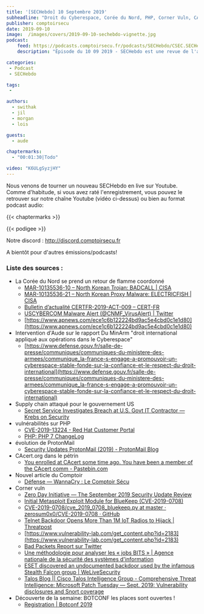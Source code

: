 ```yaml
---
title: '[SECHebdo] 10 Septembre 2019'
subheadline: "Droit du Cyberespace, Corée du Nord, PHP, Corner Vuln, CAcert.org, ProtonMail, etc."
publisher: comptoirsecu
date: 2019-09-10
image:  /images/covers/2019-09-10-sechebdo-vignette.jpg
podcast:
    feed: https://podcasts.comptoirsecu.fr/podcasts/SECHebdo/CSEC.SECHebdo.2019-09-10.m4a
    description: "Épisode du 10 09 2019 - SECHebdo est une revue de l'actualité cybersécurité réalisée en live sur Youtube, généralement le mardi soir."

categories:
 - Podcast
 - SECHebdo

tags:
 - 

authors:
  - swithak
  - jil
  - morgan
  - lois

guests:
  - aude

chaptermarks:
  - "00:01:30|Todo"

video: "K6ULgSyzjHY"
---
```


Nous venons de tourner un nouveau SECHebdo en live sur Youtube. Comme d'habitude, si vous avez raté l'enregistrement, vous pouvez le retrouver sur notre chaîne Youtube (vidéo ci-dessus) ou bien au format podcast audio:

{{< chaptermarks >}}

{{< podigee >}}

Notre discord : <http://discord.comptoirsecu.fr>

A bientôt pour d'autres émissions/podcasts!

### Liste des sources :

*  La Corée du Nord se prend un retour de flamme coordonné
	* [MAR-10135536-10 – North Korean Trojan: BADCALL  | CISA](https://www.us-cert.gov/ncas/analysis-reports/ar19-252a)
	* [MAR-10135536-21 – North Korean Proxy Malware: ELECTRICFISH | CISA](https://www.us-cert.gov/ncas/analysis-reports/ar19-252b)
	* [Bulletin d’actualité CERTFR-2019-ACT-009 – CERT-FR](https://www.cert.ssi.gouv.fr/actualite/CERTFR-2019-ACT-009/)
	* [USCYBERCOM Malware Alert (@CNMF_VirusAlert) | Twitter](https://twitter.com/cnmf_virusalert?lang=en)
	* [https://www.apnews.com/ece1c6b122224bd9ac5e4cbd0c1e1d80](https://www.apnews.com/ece1c6b122224bd9ac5e4cbd0c1e1d80)
*  Intervention d'Aude sur le rapport Du MinArm "droit international appliqué aux opérations dans le Cyberespace"
	* [https://www.defense.gouv.fr/salle-de-presse/communiques/communiques-du-ministere-des-armees/communique_la-france-s-engage-a-promouvoir-un-cyberespace-stable-fonde-sur-la-confiance-et-le-respect-du-droit-international](https://www.defense.gouv.fr/salle-de-presse/communiques/communiques-du-ministere-des-armees/communique_la-france-s-engage-a-promouvoir-un-cyberespace-stable-fonde-sur-la-confiance-et-le-respect-du-droit-international)
*  Supply chain attaqué pour le gouvernement US
	* [Secret Service Investigates Breach at U.S. Govt IT Contractor —  Krebs on Security](https://krebsonsecurity.com/2019/09/secret-service-investigates-breach-at-u-s-govt-it-contractor/)
*  vulnérabilités sur PHP
	* [CVE-2019-13224 - Red Hat Customer Portal](https://access.redhat.com/security/cve/cve-2019-13224)
	* [PHP: PHP 7 ChangeLog](https://www.php.net/ChangeLog-7.php#7.3.9)
*  évolution de ProtonMail
	* [Security Updates ProtonMail (2019) - ProtonMail Blog](https://protonmail.com/blog/security-updates-2019/)
*  CAcert.org dans le pétrin
	* [You enrolled at CAcert some time ago. You have been a member of the CAcert  comm - Pastebin.com](https://pastebin.com/ch5j2MBT)
*  Nouvel article du Comptoir
	* [Défense — WannaCry : Le Comptoir Sécu](https://www.comptoirsecu.fr/blog/2019-09-02-defense-wannacry/)
*  Corner vuln
	* [Zero Day Initiative — The September 2019 Security Update Review](https://www.zerodayinitiative.com/blog/2019/9/10/the-september-2019-security-update-review)
	* [Initial Metasploit Exploit Module for BlueKeep (CVE-2019-0708)](https://blog.rapid7.com/2019/09/06/initial-metasploit-exploit-module-for-bluekeep-cve-2019-0708/)
	* [CVE-2019-0708/cve_2019_0708_bluekeep.py at master · zerosum0x0/CVE-2019-0708 · GitHub](https://github.com/zerosum0x0/CVE-2019-0708/blob/master/poc/cve_2019_0708_bluekeep.py)
	* [Telnet Backdoor Opens More Than 1M IoT Radios to Hijack | Threatpost](https://threatpost.com/million-iot-radios-hijack-telnet-backdoor/148123/)
	* [https://www.vulnerability-lab.com/get_content.php?id=2183](https://www.vulnerability-lab.com/get_content.php?id=2183)
	* [Bad Packets Report sur Twitter](https://twitter.com/bad_packets/status/1170856767351222273)
	* [Une méthodologie pour analyser les « jobs BITS » | Agence nationale de la sécurité des systèmes d'information](https://www.ssi.gouv.fr/agence/publication/une-methodologie-pour-analyser-les-jobs-bits/)
	* [ESET discovered an undocumented backdoor used by the infamous Stealth Falcon group | WeLiveSecurity](https://www.welivesecurity.com/2019/09/09/backdoor-stealth-falcon-group/)
	* [Talos Blog || Cisco Talos Intelligence Group - Comprehensive Threat Intelligence: Microsoft Patch Tuesday — Sept. 2019: Vulnerability disclosures and Snort coverage](https://blog.talosintelligence.com/2019/09/microsoft-patch-tuesday-sept-2019.html)
*  Découverte de la semaine: BOTCONF les places sont ouvertes !
	* [Registration | Botconf 2019](https://www.botconf.eu/botconf-2019/registration/)
